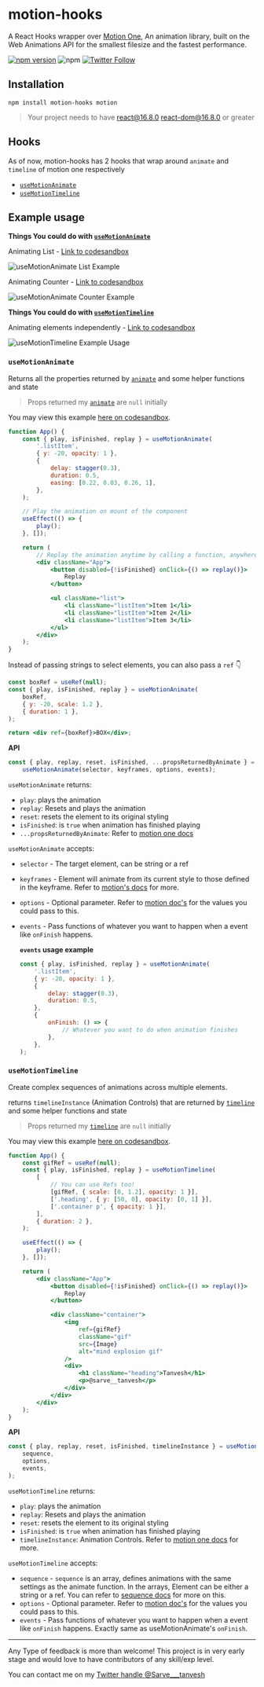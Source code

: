 # motion-hooks

A React Hooks wrapper over [Motion One](https://motion.dev/), An animation library, built on the Web Animations API for the smallest filesize and the fastest performance.

[![npm version](https://badge.fury.io/js/motion-hooks.svg)](https://www.npmjs.com/package/motion-hooks) ![npm](https://img.shields.io/npm/dt/motion-hooks) [![Twitter Follow](https://img.shields.io/twitter/follow/Sarve___tanvesh?label=Chat)](https://twitter.com/Sarve___tanvesh)

## Installation

```
npm install motion-hooks motion
```

> Your project needs to have react@16.8.0 react-dom@16.8.0 or greater

## Hooks

As of now, motion-hooks has 2 hooks that wrap around `animate` and `timeline` of motion one respectively

-   [`useMotionAnimate`](https://github.com/tanvesh01/motion-hooks#usemotionanimate)
-   [`useMotionTimeline`](https://github.com/tanvesh01/motion-hooks#usemotiontimeline)

## Example usage

**Things You could do with [`useMotionAnimate`](https://github.com/tanvesh01/motion-hooks#usemotionanimate)**

Animating List - [Link to codesandbox](https://codesandbox.io/s/divine-mountain-qelct?file=/src/App.js)

![useMotionAnimate List Example](https://media1.giphy.com/media/JNMxjkEipIurs5RaQb/giphy.gif)

Animating Counter - [Link to codesandbox](https://codesandbox.io/s/nice-browser-d4ds3?file=/src/App.js)

![useMotionAnimate Counter Example](https://media3.giphy.com/media/80wDwOyRlnS1woHcF0/giphy.gif)

**Things You could do with [`useMotionTimeline`](https://github.com/tanvesh01/motion-hooks#usemotiontimeline)**

Animating elements independently - [Link to codesandbox](https://codesandbox.io/s/dazzling-dawn-f48sm?file=/src/App.js)

![useMotionTimeline Example Usage](https://media1.giphy.com/media/RxCRUxJgi4nuM7b7yv/giphy.gif)

### `useMotionAnimate`

Returns all the properties returned by [`animate`](https://motion.dev/dom/animate) and some helper functions and state

> Props returned my [`animate`](https://motion.dev/dom/animate) are `null` initially

You may view this example [here on codesandbox](https://codesandbox.io/s/divine-mountain-qelct?file=/src/App.js).

```jsx
function App() {
    const { play, isFinished, replay } = useMotionAnimate(
        '.listItem',
        { y: -20, opacity: 1 },
        {
            delay: stagger(0.3),
            duration: 0.5,
            easing: [0.22, 0.03, 0.26, 1],
        },
    );

    // Play the animation on mount of the component
    useEffect(() => {
        play();
    }, []);

    return (
        // Replay the animation anytime by calling a function, anywhere
        <div className="App">
            <button disabled={!isFinished} onClick={() => replay()}>
                Replay
            </button>

            <ul className="list">
                <li className="listItem">Item 1</li>
                <li className="listItem">Item 2</li>
                <li className="listItem">Item 3</li>
            </ul>
        </div>
    );
}
```

Instead of passing strings to select elements, you can also pass a `ref` :point_down:

```jsx
const boxRef = useRef(null);
const { play, isFinished, replay } = useMotionAnimate(
    boxRef,
    { y: -20, scale: 1.2 },
    { duration: 1 },
);

return <div ref={boxRef}>BOX</div>;
```

**API**

```js
const { play, replay, reset, isFinished, ...propsReturnedByAnimate } =
    useMotionAnimate(selector, keyframes, options, events);
```

`useMotionAnimate` returns:

-   `play`: plays the animation
-   `replay`: Resets and plays the animation
-   `reset`: resets the element to its original styling
-   `isFinished`: is `true` when animation has finished playing
-   `...propsReturnedByAnimate`: Refer to [motion one docs](https://motion.dev/dom/controls)

`useMotionAnimate` accepts:

-   `selector` - The target element, can be string or a ref
-   `keyframes` - Element will animate from its current style to those defined in the keyframe. Refer to [motion's docs](https://motion.dev/dom/animate#keyframes) for more.
-   `options` - Optional parameter. Refer to [motion doc's](https://motion.dev/dom/animate#options) for the values you could pass to this.
-   `events` - Pass functions of whatever you want to happen when a event like `onFinish` happens.

    **`events` usage example**

    ```jsx
    const { play, isFinished, replay } = useMotionAnimate(
        '.listItem',
        { y: -20, opacity: 1 },
        {
            delay: stagger(0.3),
            duration: 0.5,
        },
        {
            onFinish: () => {
                // Whatever you want to do when animation finishes
            },
        },
    );
    ```

### `useMotionTimeline`

Create complex sequences of animations across multiple elements.

returns `timelineInstance` (Animation Controls) that are returned by [`timeline`](https://motion.dev/dom/timeline) and some helper functions and state

> Props returned my [`timeline`](https://motion.dev/dom/timeline) are `null` initially

You may view this example [here on codesandbox](https://codesandbox.io/s/dazzling-dawn-f48sm?file=/src/App.js).

```jsx
function App() {
    const gifRef = useRef(null);
    const { play, isFinished, replay } = useMotionTimeline(
        [
            // You can use Refs too!
            [gifRef, { scale: [0, 1.2], opacity: 1 }],
            ['.heading', { y: [50, 0], opacity: [0, 1] }],
            ['.container p', { opacity: 1 }],
        ],
        { duration: 2 },
    );

    useEffect(() => {
        play();
    }, []);

    return (
        <div className="App">
            <button disabled={!isFinished} onClick={() => replay()}>
                Replay
            </button>

            <div className="container">
                <img
                    ref={gifRef}
                    className="gif"
                    src={Image}
                    alt="mind explosion gif"
                />
                <div>
                    <h1 className="heading">Tanvesh</h1>
                    <p>@sarve__tanvesh</p>
                </div>
            </div>
        </div>
    );
}
```

**API**

```js
const { play, replay, reset, isFinished, timelineInstance } = useMotionTimeline(
    sequence,
    options,
    events,
);
```

`useMotionTimeline` returns:

-   `play`: plays the animation
-   `replay`: Resets and plays the animation
-   `reset`: resets the element to its original styling
-   `isFinished`: is `true` when animation has finished playing
-   `timelineInstance`: Animation Controls. Refer to [motion one docs](https://motion.dev/dom/controls) for more.

`useMotionTimeline` accepts:

-   `sequence` - `sequence` is an array, defines animations with the same settings as the animate function. In the arrays, Element can be either a string or a ref. You can refer to [sequence docs](https://motion.dev/dom/timeline#sequence) for more on this.
-   `options` - Optional parameter. Refer to [motion doc's](https://motion.dev/dom/animate#options) for the values you could pass to this.
-   `events` - Pass functions of whatever you want to happen when a event like `onFinish` happens. Exactly same as useMotionAnimate's `onFinish`.

---

Any Type of feedback is more than welcome! This project is in very early stage and would love to have contributors of any skill/exp level.

You can contact me on my [Twitter handle @Sarve\_\_\_tanvesh](https://twitter.com/Sarve___tanvesh)
